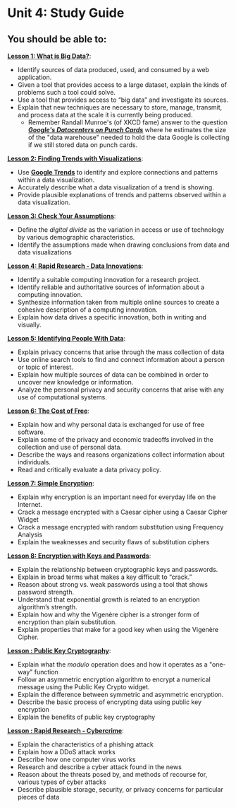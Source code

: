 # Unit 4: Study Guide

## You should be able to:

[**Lesson 1: What is Big Data?**](https://curriculum.code.org/csp-19/unit4/1/):
* Identify sources of data produced, used, and consumed by a web application.
* Given a tool that provides access to a large dataset, explain the kinds of problems such a tool could solve.
* Use a tool that provides access to “big data” and investigate its sources.
* Explain that new techniques are necessary to store, manage, transmit, and process data at the scale it is currently being produced.
  - Remember Randall Munroe's (of XKCD fame) answer to the question [***Google's Datacenters on Punch Cards***](https://what-if.xkcd.com/63/) where he estimates the size of the "data warehouse" needed to hold the data Google is collecting if we still stored data on punch cards.

[**Lesson 2: Finding Trends with Visualizations**](https://curriculum.code.org/csp-19/unit4/2/):
* Use [**Google Trends**](https://www.google.com/trends/) to identify and explore connections and patterns within a data visualization.
* Accurately describe what a data visualization of a trend is showing.
* Provide plausible explanations of trends and patterns observed within a data visualization.

[**Lesson 3: Check Your Assumptions**](https://curriculum.code.org/csp-19/unit4/3/):
* Define the *digital divide* as the variation in access or use of technology by various demographic characteristics.
* Identify the assumptions made when drawing conclusions from data and data visualizations

[**Lesson 4: Rapid Research - Data Innovations**](https://curriculum.code.org/csp-19/unit4/4/):
* Identify a suitable computing innovation for a research project.
* Identify reliable and authoritative sources of information about a computing innovation.
* Synthesize information taken from multiple online sources to create a cohesive description of a computing innovation.
* Explain how data drives a specific innovation, both in writing and visually.

[**Lesson 5: Identifying People With Data**](https://curriculum.code.org/csp-19/unit4/5/):
* Explain privacy concerns that arise through the mass collection of data
* Use online search tools to find and connect information about a person or topic of interest.
* Explain how multiple sources of data can be combined in order to uncover new knowledge or information.
* Analyze the personal privacy and security concerns that arise with any use of computational systems.

[**Lesson 6: The Cost of Free**](https://curriculum.code.org/csp-19/unit4/6/):
* Explain how and why personal data is exchanged for use of free software.
* Explain some of the privacy and economic tradeoffs involved in the collection and use of personal data.
* Describe the ways and reasons organizations collect information about individuals.
* Read and critically evaluate a data privacy policy.

[**Lesson 7: Simple Encryption**](https://curriculum.code.org/csp-19/unit4/7/):
* Explain why encryption is an important need for everyday life on the Internet.
* Crack a message encrypted with a Caesar cipher using a Caesar Cipher Widget
* Crack a message encrypted with random substitution using Frequency Analysis
* Explain the weaknesses and security flaws of substitution ciphers

[**Lesson 8: Encryption with Keys and Passwords**](https://curriculum.code.org/csp-19/unit4/8/):
* Explain the relationship between cryptographic keys and passwords.
* Explain in broad terms what makes a key difficult to “crack.”
* Reason about strong vs. weak passwords using a tool that shows password strength.
* Understand that exponential growth is related to an encryption algorithm’s strength.
* Explain how and why the Vigenère cipher is a stronger form of encryption than plain substitution.
* Explain properties that make for a good key when using the Vigenère Cipher.

[**Lesson : Public Key Cryptography**](https://curriculum.code.org/csp-19/unit4/9/):
* Explain what the *modulo* operation does and how it operates as a "one-way" function
* Follow an asymmetric encryption algorithm to encrypt a numerical message using the Public Key Crypto widget.
* Explain the difference between symmetric and asymmetric encryption.
* Describe the basic process of encrypting data using public key encryption
* Explain the benefits of public key cryptography

[**Lesson : Rapid Research - Cybercrime**](https://curriculum.code.org/csp-19/unit4/10/):
* Explain the characteristics of a phishing attack
* Explain how a DDoS attack works
* Describe how one computer virus works
* Research and describe a cyber attack found in the news
* Reason about the threats posed by, and methods of recourse for, various types of cyber attacks
* Describe plausible storage, security, or privacy concerns for particular pieces of data
